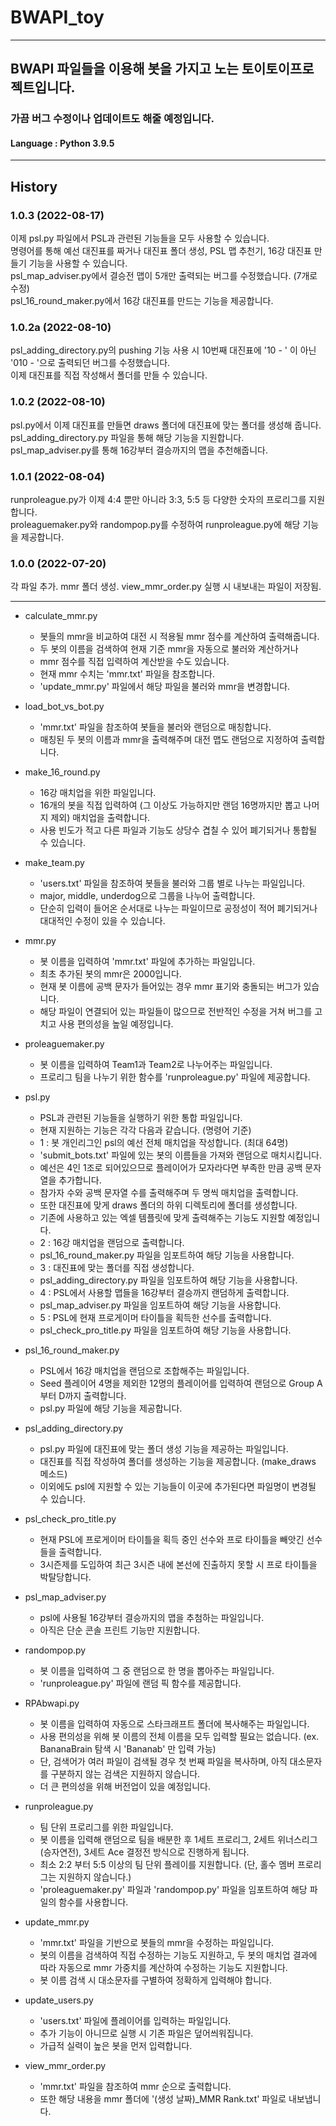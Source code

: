 # BWAPI_toy
----------------------
## BWAPI 파일들을 이용해 봇을 가지고 노는 토이토이프로젝트입니다.
### 가끔 버그 수정이나 업데이트도 해줄 예정입니다.
#### Language : Python 3.9.5

----------------------------
## History

### 1.0.3 (2022-08-17)
이제 psl.py 파일에서 PSL과 관련된 기능들을 모두 사용할 수 있습니다.   
명령어를 통해 예선 대진표를 짜거나 대진표 폴더 생성, PSL 맵 추천기, 16강 대진표 만들기 기능을 사용할 수 있습니다.   
psl_map_adviser.py에서 결승전 맵이 5개만 출력되는 버그를 수정했습니다. (7개로 수정)   
psl_16_round_maker.py에서 16강 대진표를 만드는 기능을 제공합니다.   

### 1.0.2a (2022-08-10)
psl_adding_directory.py의 pushing 기능 사용 시 10번째 대진표에 '10 - ' 이 아닌 '010 - '으로 출력되던 버그를 수정했습니다.   
이제 대진표를 직접 작성해서 폴더를 만들 수 있습니다.

### 1.0.2 (2022-08-10)
psl.py에서 이제 대진표를 만들면 draws 폴더에 대진표에 맞는 폴더를 생성해 줍니다.   
psl_adding_directory.py 파일을 통해 해당 기능을 지원합니다.   
psl_map_adviser.py를 통해 16강부터 결승까지의 맵을 추천해줍니다.   

### 1.0.1 (2022-08-04)
runproleague.py가 이제 4:4 뿐만 아니라 3:3, 5:5 등 다양한 숫자의 프로리그를 지원합니다.   
proleaguemaker.py와 randompop.py를 수정하여 runproleague.py에 해당 기능을 제공합니다.   

### 1.0.0 (2022-07-20)
각 파일 추가.
mmr 폴더 생성. view_mmr_order.py 실행 시 내보내는 파일이 저장됨.



-----------------------------
+ calculate_mmr.py
  - 봇들의 mmr을 비교하여 대전 시 적용될 mmr 점수를 계산하여 출력해줍니다.
  - 두 봇의 이름을 검색하여 현재 기준 mmr을 자동으로 불러와 계산하거나
  - mmr 점수를 직접 입력하여 계산받을 수도 있습니다.
  - 현재 mmr 수치는 'mmr.txt' 파일을 참조합니다.
  - 'update_mmr.py' 파일에서 해당 파일을 불러와 mmr을 변경합니다.


+ load_bot_vs_bot.py
  - 'mmr.txt' 파일을 참조하여 봇들을 불러와 랜덤으로 매칭합니다.
  - 매칭된 두 봇의 이름과 mmr을 출력해주며 대전 맵도 랜덤으로 지정하여 출력합니다.


+ make_16_round.py
  - 16강 매치업을 위한 파일입니다.
  - 16개의 봇을 직접 입력하여 (그 이상도 가능하지만 랜덤 16명까지만 뽑고 나머지 제외) 매치업을 출력합니다.
  - 사용 빈도가 적고 다른 파일과 기능도 상당수 겹칠 수 있어 폐기되거나 통합될 수 있습니다.


+ make_team.py
  - 'users.txt' 파일을 참조하여 봇들을 불러와 그룹 별로 나누는 파일입니다.
  - major, middle, underdog으로 그룹을 나누어 출력합니다.
  - 단순히 입력이 들어온 순서대로 나누는 파일이므로 공정성이 적어 폐기되거나 대대적인 수정이 있을 수 있습니다.


+ mmr.py
  - 봇 이름을 입력하여 'mmr.txt' 파일에 추가하는 파일입니다.
  - 최초 추가된 봇의 mmr은 2000입니다.
  - 현재 봇 이름에 공백 문자가 들어있는 경우 mmr 표기와 충돌되는 버그가 있습니다.
  - 해당 파일이 연결되어 있는 파일들이 많으므로 전반적인 수정을 거쳐 버그를 고치고 사용 편의성을 높일 예정입니다.


+ proleaguemaker.py
  - 봇 이름을 입력하여 Team1과 Team2로 나누어주는 파일입니다.
  - 프로리그 팀을 나누기 위한 함수를 'runproleague.py' 파일에 제공합니다.


+ psl.py
  - PSL과 관련된 기능들을 실행하기 위한 통합 파일입니다.
  - 현재 지원하는 기능은 각각 다음과 같습니다. (명령어 기준)
  - 1 : 봇 개인리그인 psl의 예선 전체 매치업을 작성합니다. (최대 64명)
  - 'submit_bots.txt' 파일에 있는 봇의 이름들을 가져와 랜덤으로 매치시킵니다.
  - 예선은 4인 1조로 되어있으므로 플레이어가 모자라다면 부족한 만큼 공백 문자열을 추가합니다.
  - 참가자 수와 공백 문자열 수를 출력해주며 두 명씩 매치업을 출력합니다.
  - 또한 대진표에 맞게 draws 폴더의 하위 디렉토리에 폴더를 생성합니다.
  - 기존에 사용하고 있는 엑셀 템플릿에 맞게 출력해주는 기능도 지원할 예정입니다.
  - 2 : 16강 매치업을 랜덤으로 출력합니다.
  - psl_16_round_maker.py 파일을 임포트하여 해당 기능을 사용합니다.
  - 3 : 대진표에 맞는 폴더를 직접 생성합니다.
  - psl_adding_directory.py 파일을 임포트하여 해당 기능을 사용합니다.
  - 4 : PSL에서 사용할 맵들을 16강부터 결승까지 랜덤하게 출력합니다.
  - psl_map_adviser.py 파일을 임포트하여 해당 기능을 사용합니다.
  - 5 : PSL에 현재 프로게이머 타이틀을 획득한 선수를 출력합니다.
  - psl_check_pro_title.py 파일을 임포트하여 해당 기능을 사용합니다.


+ psl_16_round_maker.py
  - PSL에서 16강 매치업을 랜덤으로 조합해주는 파일입니다.
  - Seed 플레이어 4명을 제외한 12명의 플레이어를 입력하여 랜덤으로 Group A부터 D까지 출력합니다.
  - psl.py 파일에 해당 기능을 제공합니다.


+ psl_adding_directory.py
  - psl.py 파일에 대진표에 맞는 폴더 생성 기능을 제공하는 파일입니다.
  - 대진표를 직접 작성하여 폴더를 생성하는 기능을 제공합니다. (make_draws 메소드)
  - 이외에도 psl에 지원할 수 있는 기능들이 이곳에 추가된다면 파일명이 변경될 수 있습니다.


+ psl_check_pro_title.py
  - 현재 PSL에 프로게이머 타이틀을 획득 중인 선수와 프로 타이틀을 빼앗긴 선수들을 출력합니다.
  - 3시즌제를 도입하여 최근 3시즌 내에 본선에 진출하지 못할 시 프로 타이틀을 박탈당합니다.

+ psl_map_adviser.py
  - psl에 사용될 16강부터 결승까지의 맵을 추첨하는 파일입니다.
  - 아직은 단순 콘솔 프린트 기능만 지원합니다.


+ randompop.py
  - 봇 이름을 입력하여 그 중 랜덤으로 한 명을 뽑아주는 파일입니다.
  - 'runproleague.py' 파일에 랜덤 픽 함수를 제공합니다.


+ RPAbwapi.py
  - 봇 이름을 입력하여 자동으로 스타크래프트 폴더에 복사해주는 파일입니다.
  - 사용 편의성을 위해 봇 이름의 전체 이름을 모두 입력할 필요는 없습니다. (ex. BananaBrain 탐색 시 'Bananab' 만 입력 가능)
  - 단, 검색어가 여러 파일이 검색될 경우 첫 번째 파일을 복사하며, 아직 대소문자를 구분하지 않는 검색은 지원하지 않습니다.
  - 더 큰 편의성을 위해 버전업이 있을 예정입니다.


+ runproleague.py
  - 팀 단위 프로리그를 위한 파일입니다.
  - 봇 이름을 입력해 랜덤으로 팀을 배분한 후 1세트 프로리그, 2세트 위너스리그 (승자연전), 3세트 Ace 결정전 방식으로 진행하게 됩니다.
  - 최소 2:2 부터 5:5 이상의 팀 단위 플레이를 지원합니다. (단, 홀수 멤버 프로리그는 지원하지 않습니다.)
  - 'proleaguemaker.py' 파일과 'randompop.py' 파일을 임포트하여 해당 파일의 함수를 사용합니다.


+ update_mmr.py
  - 'mmr.txt' 파일을 기반으로 봇들의 mmr을 수정하는 파일입니다.
  - 봇의 이름을 검색하여 직접 수정하는 기능도 지원하고, 두 봇의 매치업 결과에 따라 자동으로 mmr 가중치를 계산하여 수정하는 기능도 지원합니다.
  - 봇 이름 검색 시 대소문자를 구별하여 정확하게 입력해야 합니다.


+ update_users.py
  - 'users.txt' 파일에 플레이어를 입력하는 파일입니다.
  - 추가 기능이 아니므로 실행 시 기존 파일은 덮어씌워집니다.
  - 가급적 실력이 높은 봇을 먼저 입력합니다.


+ view_mmr_order.py
  - 'mmr.txt' 파일을 참조하여 mmr 순으로 출력합니다.
  - 또한 해당 내용을 mmr 폴더에 '(생성 날짜)_MMR Rank.txt' 파일로 내보냅니다.


